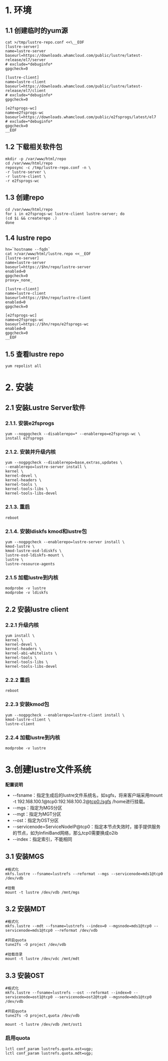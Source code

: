 # 1. 环境
## 1.1 创建临时的yum源
```
cat >/tmp/lustre-repo.conf <<\__EOF
[lustre-server]
name=lustre-server
baseurl=https://downloads.whamcloud.com/public/lustre/latest-release/el7/server
# exclude=*debuginfo*
gpgcheck=0

[lustre-client]
name=lustre-client
baseurl=https://downloads.whamcloud.com/public/lustre/latest-release/el7/client
# exclude=*debuginfo*
gpgcheck=0

[e2fsprogs-wc]
name=e2fsprogs-wc
baseurl=https://downloads.whamcloud.com/public/e2fsprogs/latest/el7
# exclude=*debuginfo*
gpgcheck=0
__EOF
```
## 1.2 下载相关软件包
```
mkdir -p /var/www/html/repo
cd /var/www/html/repo
reposync -c /tmp/lustre-repo.conf -n \
-r lustre-server \
-r lustre-client \
-r e2fsprogs-wc
```
## 1.3 创建repo
```
cd /var/www/html/repo
for i in e2fsprogs-wc lustre-client lustre-server; do
(cd $i && createrepo .)
done
```
## 1.4 lustre repo
```
hn=`hostname --fqdn`
cat >/var/www/html/lustre.repo <<__EOF
[lustre-server]
name=lustre-server
baseurl=https://$hn/repo/lustre-server
enabled=0
gpgcheck=0
proxy=_none_

[lustre-client]
name=lustre-client
baseurl=https://$hn/repo/lustre-client
enabled=0
gpgcheck=0

[e2fsprogs-wc]
name=e2fsprogs-wc
baseurl=https://$hn/repo/e2fsprogs-wc
enabled=0
gpgcheck=0
__EOF
```
## 1.5 查看lustre repo
```
yum repolist all
```

# 2. 安装
## 2.1 安装Lustre Server软件
### 2.1.1. 安装e2fsprogs
```
yum --nogpgcheck --disablerepo=* --enablerepo=e2fsprogs-wc \
install e2fsprogs
```
### 2.1.2. 安装并升级内核
```
yum --nogpgcheck --disablerepo=base,extras,updates \
--enablerepo=lustre-server install \
kernel \
kernel-devel \
kernel-headers \
kernel-tools \
kernel-tools-libs \
kernel-tools-libs-devel
```

### 2.1.3. 重启
```
reboot
```

### 2.1.4. 安装ldiskfs kmod和lustre包
```
yum --nogpgcheck --enablerepo=lustre-server install \
kmod-lustre \
kmod-lustre-osd-ldiskfs \
lustre-osd-ldiskfs-mount \
lustre \
lustre-resource-agents
```
### 2.1.5  加载lustre到内核
```
modprobe -v lustre
modprobe -v ldiskfs
```

## 2.2 安装lustre client
### 2.2.1 升级内核
```
yum install \
kernel \
kernel-devel \
kernel-headers \
kernel-abi-whitelists \
kernel-tools \
kernel-tools-libs \
kernel-tools-libs-devel
```
### 2.2.2 重启
```
reboot
```
### 2.2.3 安装kmod包
```
yum --nogpgcheck --enablerepo=lustre-client install \
kmod-lustre-client \
lustre-client
```
### 2.2.4  加载lustre到内核
```
modprobe -v lustre
```


# 3.创建lustre文件系统
**配置说明**
*   --fsname：指定生成后的lustre文件系统名，如sgfs，将来客户端采用mount -t 192.168.100.1@tcp0:192.168.100.2@[tcp0:/sgfs](http://tcp0/sgfs) /home进行挂载。
*   --mgs：指定为MGS分区
*   --mgt：指定为MGT分区
*   --ost：指定为OST分区
*   --servicenode=ServiceNodeIP@tcp0：指定本节点失效时，接手提供服务的节点，如为InfiniBand网络，那么tcp0需要换成o2ib
*   --index：指定索引，不能相同


## 3.1 安装MGS
```
#格式化
mkfs.lustre --fsname=lustrefs --reformat --mgs --servicenode=mds1@tcp0  /dev/vdb

#挂载
mount -t lustre /dev/vdb /mnt/mgs
```

## 3.2 安装MDT
```
#格式化
mkfs.lustre --mdt --fsname=lustrefs --index=0 --mgsnode=mds1@tcp0 --servicenode=mds1@tcp0 --reformat /dev/vdb

#开启quota
tune2fs -O project /dev/vdb

#挂载目录
mount -t lustre /dev/vdc /mnt/mdt
```

## 3.3 安装OST
```
#格式化
mkfs.lustre --fsname=lustrefs --ost --reformat --index=0 --servicenode=ost1@tcp0 --servicenode=ost2@tcp0 --mgsnode=mds1@tcp0 /dev/vdb

#开启quota
tune2fs -O project,quota /dev/vdb

mount -t lustre /dev/vdb /mnt/ost1
```

### 启用quota
```
lctl conf_param lustrefs.quota.ost=ugp; 
lctl conf_param lustrefs.quota.mdt=ugp;
```

